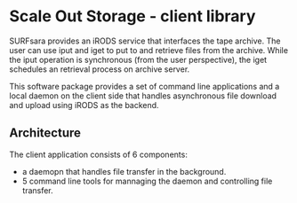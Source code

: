Scale Out Storage - client library
==================================

SURFsara provides an iRODS service that interfaces the tape archive. The user can use iput and iget to put to and
retrieve files from the archive. While the iput operation is synchronous (from the user perspective), the iget
schedules an retrieval process on archive server.

This software package provides a set of command line applications and a local daemon on the client 
side that handles asynchronous file download and upload using iRODS as the backend.

Architecture
------------
The client application consists of 6 components:
- a daemopn that handles file transfer in the background.
- 5 command line tools for mannaging the daemon and controlling file transfer.

